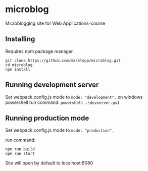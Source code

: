 # microblog

Microblogging site for Web Applications-course

## Installing

Requires npm package manager.

```
git clone https://github.com/marklepp/microblog.git
cd microblog
npm install
```

## Running development server

Set webpack.config.js mode to ```mode: "development",```
on windows powershell run command:
```powershell .\devserver.ps1```

## Running production mode

Set webpack.config.js mode to ```mode: "production",```

run command:

```
npm run build
npm run start
```

Site will open by default to localhost:8080
